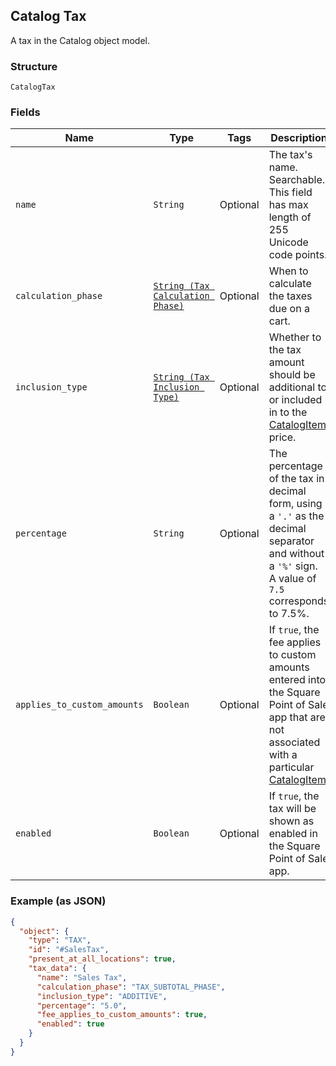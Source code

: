 ## Catalog Tax

A tax in the Catalog object model.

### Structure

`CatalogTax`

### Fields

| Name | Type | Tags | Description |
|  --- | --- | --- | --- |
| `name` | `String` | Optional | The tax's name. Searchable. This field has max length of 255 Unicode code points. |
| `calculation_phase` | [`String (Tax Calculation Phase)`](/doc/models/tax-calculation-phase.md) | Optional | When to calculate the taxes due on a cart. |
| `inclusion_type` | [`String (Tax Inclusion Type)`](/doc/models/tax-inclusion-type.md) | Optional | Whether to the tax amount should be additional to or included in to the [CatalogItem](./models/catalog-item.md) price. |
| `percentage` | `String` | Optional | The percentage of the tax in decimal form, using a `'.'` as the decimal separator and without a `'%'` sign.<br>A value of `7.5` corresponds to 7.5%. |
| `applies_to_custom_amounts` | `Boolean` | Optional | If `true`, the fee applies to custom amounts entered into the Square Point of Sale<br>app that are not associated with a particular [CatalogItem](./models/catalog-item.md). |
| `enabled` | `Boolean` | Optional | If `true`, the tax will be shown as enabled in the Square Point of Sale app. |

### Example (as JSON)

```json
{
  "object": {
    "type": "TAX",
    "id": "#SalesTax",
    "present_at_all_locations": true,
    "tax_data": {
      "name": "Sales Tax",
      "calculation_phase": "TAX_SUBTOTAL_PHASE",
      "inclusion_type": "ADDITIVE",
      "percentage": "5.0",
      "fee_applies_to_custom_amounts": true,
      "enabled": true
    }
  }
}
```

